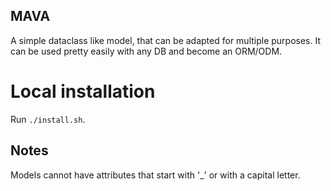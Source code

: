 ## MAVA
A simple dataclass like model, that can be adapted for multiple purposes. It can be used pretty easily with any DB and become an ORM/ODM.
# Local installation
Run `./install.sh`.

## Notes
Models cannot have attributes that start with '_' or with a capital letter.
